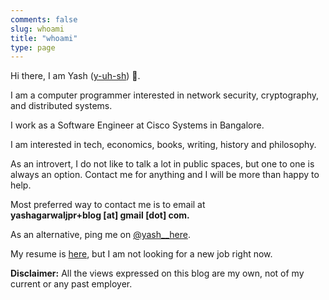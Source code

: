 ```yaml
---
comments: false
slug: whoami
title: "whoami"
type: page
---
```


Hi there, I am Yash ([y-uh-sh](https://www.youtube.com/watch?v=mzJVVcVVbA4)) 👋.

I am a computer programmer interested in network security, cryptography, and distributed systems.

I work as a Software Engineer at Cisco Systems in Bangalore.

I am interested in tech, economics, books, writing, history and philosophy. 

As an introvert, I do not like to talk
a lot in public spaces, but one to one is always an option. Contact me for anything and I will be more than happy to help.

Most preferred way to contact me is to email at <br/> **yashagarwaljpr+blog [at] gmail [dot] com.**

As an alternative, ping me on [@yash__here](https://twitter.com/yash__here).

My resume is [here](/pdf/resume.pdf), but I am not looking for a new job right now.

**Disclaimer:** All the views expressed on this blog are my own, not of my current or any past employer.